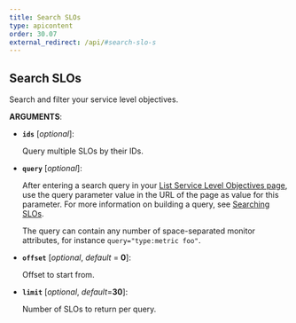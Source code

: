 ```yaml
---
title: Search SLOs
type: apicontent
order: 30.07
external_redirect: /api/#search-slo-s
---
```


## Search SLOs

Search and filter your service level objectives.

**ARGUMENTS**:

* **`ids`** [*optional*]:

    Query multiple SLOs by their IDs.

* **`query`** [*optional*]:

    After entering a search query in your [List Service Level Objectives page][1], use the query parameter value in the URL of the page as value for this parameter. For more information on building a query, see [Searching SLOs][2].

    The query can contain any number of space-separated monitor attributes, for instance `query="type:metric foo"`.

* **`offset`** [*optional*, *default* = **0**]:

    Offset to start from.

* **`limit`** [*optional*, *default*=**30**]:

    Number of SLOs to return per query.



[1]: https://app.datadoghq.com/slo
[2]: /monitors/service_level_objectives/#searching-slos
